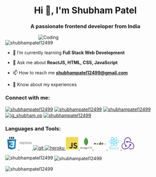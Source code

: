 <h1 align="center">Hi 👋, I'm Shubham Patel</h1>
<h3 align="center">A passionate frontend developer from India</h3>
<img align="right" alt="Coding" width="400" src="https://school.mangoanimate.com/wp-content/uploads/2021/01/56.png" alt="ERRor animated image"/>

<p align="left"> <img src="https://komarev.com/ghpvc/?username=shubhampatel12499&label=Profile%20views&color=0e75b6&style=flat" alt="shubhampatel12499" /> </p>

- 🌱 I’m currently learning **Full Stack Web Development**

- 💬 Ask me about **ReactJS, HTML, CSS, JavaScript**

- 📫 How to reach me **shubhampatel12499@gmail.com**

- 📄 Know about my experiences 

<h3 align="left">Connect with me:</h3>
<p align="left">
<a href="https://codepen.io/shubhampatel12499" target="blank"><img align="center" src="https://raw.githubusercontent.com/rahuldkjain/github-profile-readme-generator/master/src/images/icons/Social/codepen.svg" alt="shubhampatel12499" height="30" width="40" /></a>
<a href="https://linkedin.com/in/shubhampatel12499" target="blank"><img align="center" src="https://raw.githubusercontent.com/rahuldkjain/github-profile-readme-generator/master/src/images/icons/Social/linked-in-alt.svg" alt="shubhampatel12499" height="30" width="40" /></a>
<a href="https://codesandbox.com/shubhampatel12499" target="blank"><img align="center" src="https://raw.githubusercontent.com/rahuldkjain/github-profile-readme-generator/master/src/images/icons/Social/codesandbox.svg" alt="shubhampatel12499" height="30" width="40" /></a>
<a href="https://instagram.com/ig_shubham.op" target="blank"><img align="center" src="https://raw.githubusercontent.com/rahuldkjain/github-profile-readme-generator/master/src/images/icons/Social/instagram.svg" alt="ig_shubham.op" height="30" width="40" /></a>
<a href="https://www.leetcode.com/shubhampatel12499" target="blank"><img align="center" src="https://raw.githubusercontent.com/rahuldkjain/github-profile-readme-generator/master/src/images/icons/Social/leet-code.svg" alt="shubhampatel12499" height="30" width="40" /></a>
</p>

<h3 align="left">Languages and Tools:</h3>
<p align="left"> <a href="https://www.w3schools.com/css/" target="_blank" rel="noreferrer"> <img src="https://raw.githubusercontent.com/devicons/devicon/master/icons/css3/css3-original-wordmark.svg" alt="css3" width="40" height="40"/> </a> <a href="https://expressjs.com" target="_blank" rel="noreferrer"> <img src="https://raw.githubusercontent.com/devicons/devicon/master/icons/express/express-original-wordmark.svg" alt="express" width="40" height="40"/> </a> <a href="https://git-scm.com/" target="_blank" rel="noreferrer"> <img src="https://www.vectorlogo.zone/logos/git-scm/git-scm-icon.svg" alt="git" width="40" height="40"/> </a> <a href="https://heroku.com" target="_blank" rel="noreferrer"> <img src="https://www.vectorlogo.zone/logos/heroku/heroku-icon.svg" alt="heroku" width="40" height="40"/> </a> <a href="https://developer.mozilla.org/en-US/docs/Web/JavaScript" target="_blank" rel="noreferrer"> <img src="https://raw.githubusercontent.com/devicons/devicon/master/icons/javascript/javascript-original.svg" alt="javascript" width="40" height="40"/> </a> <a href="https://www.mongodb.com/" target="_blank" rel="noreferrer"> <img src="https://raw.githubusercontent.com/devicons/devicon/master/icons/mongodb/mongodb-original-wordmark.svg" alt="mongodb" width="40" height="40"/> </a> <a href="https://nodejs.org" target="_blank" rel="noreferrer"> <img src="https://raw.githubusercontent.com/devicons/devicon/master/icons/nodejs/nodejs-original-wordmark.svg" alt="nodejs" width="40" height="40"/> </a> <a href="https://reactjs.org/" target="_blank" rel="noreferrer"> <img src="https://raw.githubusercontent.com/devicons/devicon/master/icons/react/react-original-wordmark.svg" alt="react" width="40" height="40"/> </a> <a href="https://redux.js.org" target="_blank" rel="noreferrer"> <img src="https://raw.githubusercontent.com/devicons/devicon/master/icons/redux/redux-original.svg" alt="redux" width="40" height="40"/> </a> </p>

<p><img align="left" src="https://github-readme-stats.vercel.app/api/top-langs?username=shubhampatel12499&show_icons=true&locale=en&layout=compact" alt="shubhampatel12499" /></p>

<p>&nbsp;<img align="center" src="https://github-readme-stats.vercel.app/api?username=shubhampatel12499&show_icons=true&locale=en" alt="shubhampatel12499" /></p>

<p><img align="center" src="https://github-readme-streak-stats.herokuapp.com/?user=shubhampatel12499&" alt="shubhampatel12499" /></p>
